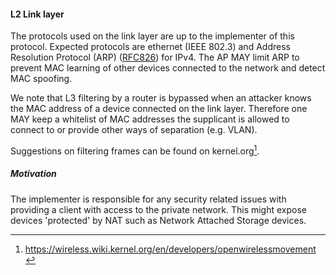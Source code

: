 #### L2 Link layer

The protocols used on the link layer are up to the implementer of this protocol.
Expected protocols are
ethernet (IEEE 802.3)
and Address Resolution Protocol
(ARP) ([RFC826](https://www.ietf.org/rfc/rfc826.txt))
for IPv4.
The AP MAY
limit ARP to prevent MAC learning of other devices connected to the network
and detect MAC spoofing.

We note that L3 filtering by a router is bypassed when an attacker
knows the MAC address of a device connected on the link layer.
Therefore one
MAY
keep a whitelist of MAC addresses the supplicant is allowed to connect to
or provide other ways of separation (e.g. VLAN).

Suggestions on filtering frames can be found on
kernel.org[^kernelonwlan].

[^kernelonwlan]: https://wireless.wiki.kernel.org/en/developers/openwirelessmovement



##### Motivation


The implementer is responsible for any security related issues with providing a client
with access to the private network.
This might expose devices 'protected' by NAT such as Network Attached Storage devices.


<!--
Larger networks have a VLAN per supplicant.
We could have a separate VLAN.
-->

